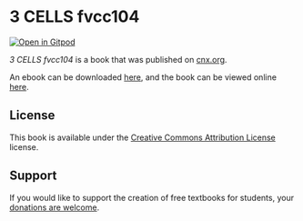 # 3  CELLS   fvcc104

[![Open in Gitpod](https://gitpod.io/button/open-in-gitpod.svg)](https://gitpod.io/from-referrer/)

_3  CELLS   fvcc104_ is a book that was published on [cnx.org](https://cnx.org/).

An ebook can be downloaded [here](https://github.com/cnx-user-books/cnxbook-3-cells-fvcc104/releases/latest), and the book can be viewed online [here](https://github.com/cnx-user-books/cnxbook-3-cells-fvcc104/releases/latest).

## License
This book is available under the [Creative Commons Attribution License](./LICENSE) license.

## Support
If you would like to support the creation of free textbooks for students, your [donations are welcome](https://riceconnect.rice.edu/donation/support-openstax-banner).
